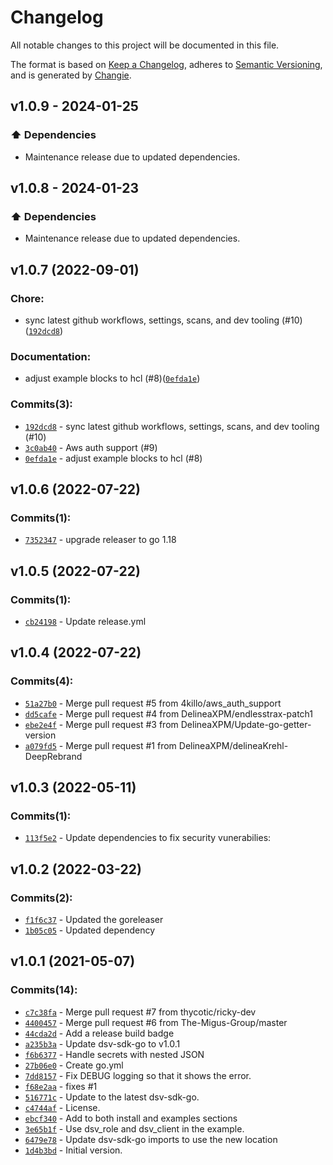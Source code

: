 # Changelog

All notable changes to this project will be documented in this file.

The format is based on [Keep a Changelog](https://keepachangelog.com/en/1.0.0/),
adheres to [Semantic Versioning](https://semver.org/spec/v2.0.0.html),
and is generated by [Changie](https://github.com/miniscruff/changie).

## v1.0.9 - 2024-01-25

### ⬆️ Dependencies

- Maintenance release due to updated dependencies.

## v1.0.8 - 2024-01-23

### ⬆️ Dependencies

- Maintenance release due to updated dependencies.

## v1.0.7 (2022-09-01)

### Chore:

- sync latest github workflows, settings, scans, and dev tooling (#10)([`192dcd8`](https://github.com/DelineaXPM/terraform-provider-dsv/commit/192dcd88e8160473513c00710da375f3ac961f5b))

### Documentation:

- adjust example blocks to hcl (#8)([`0efda1e`](https://github.com/DelineaXPM/terraform-provider-dsv/commit/0efda1e78f586533709e4745840050dc6493516d))

### Commits(3):

- [`192dcd8`](https://github.com/DelineaXPM/terraform-provider-dsv/commit/192dcd88e8160473513c00710da375f3ac961f5b) - sync latest github workflows, settings, scans, and dev tooling (#10)
- [`3c0ab40`](https://github.com/DelineaXPM/terraform-provider-dsv/commit/3c0ab40d347b0dfd7180db957b5799656bb11c6d) - Aws auth support (#9)
- [`0efda1e`](https://github.com/DelineaXPM/terraform-provider-dsv/commit/0efda1e78f586533709e4745840050dc6493516d) - adjust example blocks to hcl (#8)

## v1.0.6 (2022-07-22)

### Commits(1):

- [`7352347`](https://github.com/DelineaXPM/terraform-provider-dsv/commit/7352347e4f23c574d804d46dca06a61b593743d6) - upgrade releaser to go 1.18

## v1.0.5 (2022-07-22)

### Commits(1):

- [`cb24198`](https://github.com/DelineaXPM/terraform-provider-dsv/commit/cb24198e6f9c0871a95adc04e02805fd658a92ab) - Update release.yml

## v1.0.4 (2022-07-22)

### Commits(4):

- [`51a27b0`](https://github.com/DelineaXPM/terraform-provider-dsv/commit/51a27b075eaae6fb86bd8147eeb37b4fc70b4be0) - Merge pull request #5 from 4killo/aws_auth_support
- [`dd5cafe`](https://github.com/DelineaXPM/terraform-provider-dsv/commit/dd5cafe112f2cfc8ea724d543334015de976e59b) - Merge pull request #4 from DelineaXPM/endlesstrax-patch1
- [`ebe2e4f`](https://github.com/DelineaXPM/terraform-provider-dsv/commit/ebe2e4fc864444b708d7137dfe4a54d12eaf8973) - Merge pull request #3 from DelineaXPM/Update-go-getter-version
- [`a079fd5`](https://github.com/DelineaXPM/terraform-provider-dsv/commit/a079fd5f3b0c5546cea45f201f925587c7350c4a) - Merge pull request #1 from DelineaXPM/delineaKrehl-DeepRebrand

## v1.0.3 (2022-05-11)

### Commits(1):

- [`113f5e2`](https://github.com/DelineaXPM/terraform-provider-dsv/commit/113f5e20d1705f3802b0a7d980de370f3f2223a9) - Update dependencies to fix security vunerabilies:

## v1.0.2 (2022-03-22)

### Commits(2):

- [`f1f6c37`](https://github.com/DelineaXPM/terraform-provider-dsv/commit/f1f6c37d09a0bb4f75b1547f99a009d8784fce87) - Updated the goreleaser
- [`1b05c05`](https://github.com/DelineaXPM/terraform-provider-dsv/commit/1b05c05f33d6ea0bb4e1353d6b9ebe32120b8943) - Updated dependency

## v1.0.1 (2021-05-07)

### Commits(14):

- [`c7c38fa`](https://github.com/DelineaXPM/terraform-provider-dsv/commit/c7c38fa1bb2f677f43ab2098ea359e955c5d25fb) - Merge pull request #7 from thycotic/ricky-dev
- [`4400457`](https://github.com/DelineaXPM/terraform-provider-dsv/commit/4400457227d91c4d273d0296f2a35410135297b3) - Merge pull request #6 from The-Migus-Group/master
- [`44cda2d`](https://github.com/DelineaXPM/terraform-provider-dsv/commit/44cda2d6a82ff4047fa9d8e7e463211e1669aaf1) - Add a release build badge
- [`a235b3a`](https://github.com/DelineaXPM/terraform-provider-dsv/commit/a235b3abadebf02b3a9e3eca2d7d4dc182ddf578) - Update dsv-sdk-go to v1.0.1
- [`f6b6377`](https://github.com/DelineaXPM/terraform-provider-dsv/commit/f6b63774617cb31386a71195a16833f65e4b4e8a) - Handle secrets with nested JSON
- [`27b06e0`](https://github.com/DelineaXPM/terraform-provider-dsv/commit/27b06e0fd6995e83cb199432359dd14b4531cd82) - Create go.yml
- [`7dd8157`](https://github.com/DelineaXPM/terraform-provider-dsv/commit/7dd815724e0802cd73266fe54c63f6db430a727f) - Fix DEBUG logging so that it shows the error.
- [`f68e2aa`](https://github.com/DelineaXPM/terraform-provider-dsv/commit/f68e2aa6bcfe23ebc62c3840ff8799dc5882b443) - fixes #1
- [`516771c`](https://github.com/DelineaXPM/terraform-provider-dsv/commit/516771ce99e50dab686c2e40d5bdee3838885960) - Update to the latest dsv-sdk-go.
- [`c4744af`](https://github.com/DelineaXPM/terraform-provider-dsv/commit/c4744af16e07580ad159d133b534b2ec0840faeb) - License.
- [`ebcf340`](https://github.com/DelineaXPM/terraform-provider-dsv/commit/ebcf34025e2d041eeda444e0621e6edbd50555ed) - Add to both install and examples sections
- [`3e65b1f`](https://github.com/DelineaXPM/terraform-provider-dsv/commit/3e65b1f9536248d142862d20bff96857ff70b711) - Use dsv_role and dsv_client in the example.
- [`6479e78`](https://github.com/DelineaXPM/terraform-provider-dsv/commit/6479e7857abfe67346d0db0a581bb507c3be833e) - Update dsv-sdk-go imports to use the new location
- [`1d4b3bd`](https://github.com/DelineaXPM/terraform-provider-dsv/commit/1d4b3bd3e80a094773db483d476ac23f78ff07ee) - Initial version.
